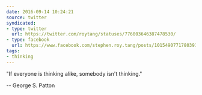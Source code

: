 ```yaml
---
date: 2016-09-14 10:24:21
source: twitter
syndicated:
- type: twitter
  url: https://twitter.com/roytang/statuses/776003646387478530/
- type: facebook
  url: https://www.facebook.com/stephen.roy.tang/posts/10154907717803912
tags:
- thinking
---
```


"If everyone is thinking alike, somebody isn't thinking." 

-- George S. Patton